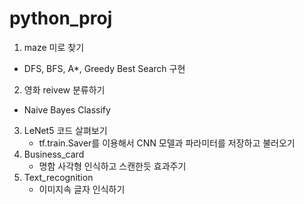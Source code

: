 # python_proj

1. maze 미로 찾기
  - DFS, BFS, A*, Greedy Best Search 구현
2. 영화 reivew 분류하기
  - Naive Bayes Classify 
3. LeNet5 코드 살펴보기
   - tf.train.Saver를 이용해서 CNN 모델과 파라미터를 저장하고 불러오기
4. Business_card
   - 명함 사각형 인식하고 스캔한듯 효과주기 
5. Text_recognition
   - 이미지속 글자 인식하기
